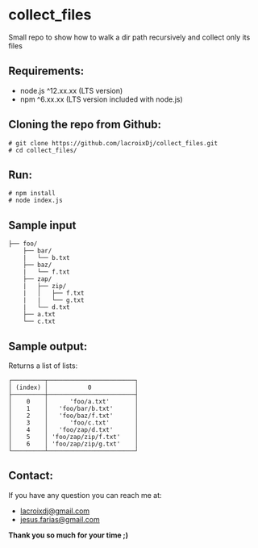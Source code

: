 # collect_files
Small repo to show how to walk a dir path recursively and collect only its files 

## Requirements:
- node.js ^12.xx.xx (LTS version)
- npm ^6.xx.xx (LTS version included with node.js)

## Cloning the repo from Github: 

```
# git clone https://github.com/lacroixDj/collect_files.git
# cd collect_files/
```

## Run: 

```
# npm install
# node index.js
```

## Sample input
```
├── foo/
    ├── bar/
    |   └── b.txt 
    ├── baz/
    |   └── f.txt 
    ├── zap/
    |   ├── zip/
    |   │   ├── f.txt
    |   |   └── g.txt
    |   └── d.txt
    ├── a.txt
    └── c.txt  
```

## Sample output:

Returns a list of lists:

```
┌─────────┬────────────────────────┐
│ (index) │           0            │
├─────────┼────────────────────────┤
│    0    │      'foo/a.txt'       │
│    1    │   'foo/bar/b.txt'      │
│    2    │   'foo/baz/f.txt'      │
│    3    │      'foo/c.txt'       │
│    4    │   'foo/zap/d.txt'      │
│    5    │ 'foo/zap/zip/f.txt'    │
│    6    │ 'foo/zap/zip/g.txt'    │
└─────────┴────────────────────────┘
```

## Contact: 

If you have any question you can reach me at:

- <lacroixdj@gmail.com>
- <jesus.farias@gmail.com>

**Thank you so much for your time ;)**